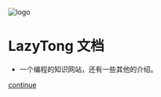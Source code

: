 ![logo](https://docsify.js.org/_media/icon.svg)

# LazyTong 文档

- 一个编程的知识网站，还有一些其他的介绍。

[continue](#这是什么)
